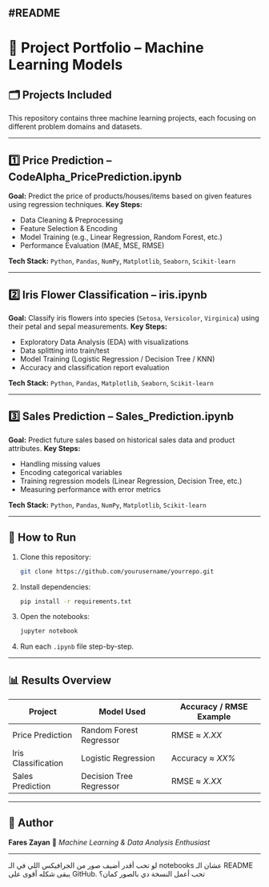 #README
---

# 📌 Project Portfolio – Machine Learning Models

## 🗂 Projects Included

This repository contains three machine learning projects, each focusing on different problem domains and datasets.

---

## 1️⃣ Price Prediction – **CodeAlpha\_PricePrediction.ipynb**

**Goal:** Predict the price of products/houses/items based on given features using regression techniques.
**Key Steps:**

* Data Cleaning & Preprocessing
* Feature Selection & Encoding
* Model Training (e.g., Linear Regression, Random Forest, etc.)
* Performance Evaluation (MAE, MSE, RMSE)

**Tech Stack:**
`Python`, `Pandas`, `NumPy`, `Matplotlib`, `Seaborn`, `Scikit-learn`

---

## 2️⃣ Iris Flower Classification – **iris.ipynb**

**Goal:** Classify iris flowers into species (`Setosa`, `Versicolor`, `Virginica`) using their petal and sepal measurements.
**Key Steps:**

* Exploratory Data Analysis (EDA) with visualizations
* Data splitting into train/test
* Model Training (Logistic Regression / Decision Tree / KNN)
* Accuracy and classification report evaluation

**Tech Stack:**
`Python`, `Pandas`, `Matplotlib`, `Seaborn`, `Scikit-learn`

---

## 3️⃣ Sales Prediction – **Sales\_Prediction.ipynb**

**Goal:** Predict future sales based on historical sales data and product attributes.
**Key Steps:**

* Handling missing values
* Encoding categorical variables
* Training regression models (Linear Regression, Decision Tree, etc.)
* Measuring performance with error metrics

**Tech Stack:**
`Python`, `Pandas`, `NumPy`, `Matplotlib`, `Scikit-learn`

---

## 🚀 How to Run

1. Clone this repository:

   ```bash
   git clone https://github.com/yourusername/yourrepo.git
   ```
2. Install dependencies:

   ```bash
   pip install -r requirements.txt
   ```
3. Open the notebooks:

   ```bash
   jupyter notebook
   ```
4. Run each `.ipynb` file step-by-step.

---

## 📊 Results Overview

| Project             | Model Used              | Accuracy / RMSE Example |
| ------------------- | ----------------------- | ----------------------- |
| Price Prediction    | Random Forest Regressor | RMSE ≈ *X.XX*           |
| Iris Classification | Logistic Regression     | Accuracy ≈ *XX%*        |
| Sales Prediction    | Decision Tree Regressor | RMSE ≈ *X.XX*           |

---

## 📌 Author

**Fares Zayan**
💼 *Machine Learning & Data Analysis Enthusiast*


---

لو تحب أقدر أضيف صور من الجرافيكس اللي في الـ notebooks عشان الـ README يبقى شكله أقوى على GitHub.
تحب أعمل النسخة دي بالصور كمان؟
